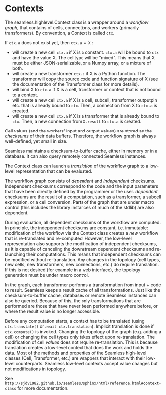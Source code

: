 Contexts
========

The seamless.highlevel.Context class is a wrapper around a *workflow graph*, that contains of
cells, connections, and workers (primarily transformers). By convention, a Context is called `ctx`.

If `ctx.a` does not exist yet, then `ctx.a = X` :

- will create a new cell `ctx.a` if X is a constant. `ctx.a` will be bound to `ctx` and have the value X. The celltype will be "mixed". This means that X must be either JSON-serializable, or a Numpy array, or a mixture of both.
- will create a new transformer `ctx.a` if X is a Python function. The transformer will copy the source code and function signature of X (see the documentation of the Transformer class for more details).
- will bind X to `ctx.a` if X is a cell, transformer or context that is not bound to a context.
- will create a new cell `ctx.a` if X is a cell, subcell, transformer outputpin etc. that is already bound to `ctx`. Then, a connection from X to `ctx.a` is created.
- will create a new cell `ctx.a` if X is a transformer that is already bound to `ctx`. Then, a new connection from ```X.result```  to `ctx.a` is created.

Cell values (and the workers' input and output values) are stored as the *checksums* of their data buffers. Therefore, the workflow graph is always well-defined, yet small in size.

Seamless maintains a checksum-to-buffer cache, either in memory or in a database. It can also query remotely connected Seamless instances.

The Context class can launch a *translation* of the workflow graph to
a low-level representation that can be evaluated.

The workflow graph consists of *dependent* and *independent* checksums. Independent checksums correspond to the code and the input parameters that have been directly defined by the programmer or the user. *dependent* checksums are the result of a computation, such as a transformer, a subcell expression, or a cell conversion. Parts of the graph that are under macro control (this includes the library instances of much of the stdlib) are also dependent.

During evaluation, all dependent checksums of the workflow are computed. In principle, the independent checksums are constant, i.e. immutable: modification of the workflow via the Context class creates a *new* workflow that is re-translated and re-computed. However, the low-level representation also supports the modification of independent checksums, as it is capable of canceling the downstream dependent checksums and re-launching their computations. This means that independent checksums can be modified without re-translation. Any changes in the topology (cell types, new cells, new transformers, new connections, etc.) do require translation. If this is not desired (for example in a web interface), the topology generation must be under macro control.

In the graph, each transformer performs a transformation from input + code to result. Seamless keeps a result cache of all transformations. Just like the checksum-to-buffer cache, databases or remote Seamless instances can also be queried. Because of this, the only transformations that are performed are those that have never been performed anywhere before, or where the result value is no longer accessible.

Before any computation starts, a context has to be translated (using
`ctx.translate()` or `await ctx.translation`). Implicit translation is done if
`ctx.compute()` is invoked.
Changing the topology of the graph (e.g. adding a cell) or changing the cell types
only takes effect upon re-translation. The modification of cell *values* does not
require re-translation. This is because translation creates a low-level context
that does the work and holds the data. Most of the methods and properties of the
Seamless high-level classes (Cell, Transformer, etc.) are wrappers that interact
with their low-level counterparts. Seamless low-level contexts accept value changes
but not modifications in topology.

See `http://sjdv1982.github.io/seamless/sphinx/html/reference.html#context-class` for more documentation.